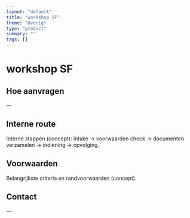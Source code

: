 ```yaml
---
layout: "default"
title: "workshop SF"
theme: "Overig"
type: "product"
summary: ""
tags: []
---
```

# workshop SF



## Hoe aanvragen
—

## Interne route
Interne stappen (concept): intake → voorwaarden check → documenten verzamelen → indiening → opvolging.

## Voorwaarden
Belangrijkste criteria en randvoorwaarden (concept).

## Contact
—
